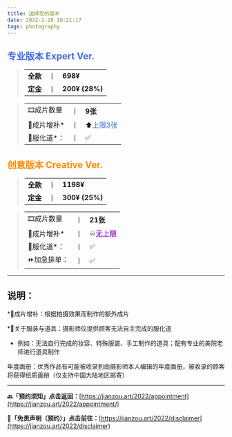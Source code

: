 ```yaml
---
title: 选择您的版本
date: 2022-2-20 10:21:17
tags: photography
---
```


##  <font color="royalblue">专业版本 Expert Ver.</font>

> |          |      |                |
> | :------- | ---- | -------------- |
> | **全款** | 丨   | **698¥**       |
> | **定金** | 丨   | **200¥ (28%)** |



> |            |      |                                         |
> | ---------- | ---- | :-------------------------------------- |
> | 🎞️成片数量  | 丨   | **9张**                                 |
> | 🎁成片增补* | 丨   | ⬆️<font color="royalblue">上限3张</font> |
> | 💄服化道*： | 丨   | ✅                                       |

##  <font color="darkorange">创意版本 Creative Ver.</font>

> |          |      |                |
> | -------- | ---- | -------------- |
> | **全款** | 丨   | **1198¥**      |
> | **定金** | 丨   | **300¥ (25%)** |



> |             |      |                                             |
> | ----------- | ---- | :------------------------------------------ |
> | 🎞️成片数量   | 丨   | **21张**                                    |
> | 🎁成片增补*  | 丨   | ♾️<font color="darkorchid">**无上限**</font> |
> | 💄服化道*：  | 丨   | ✅                                           |
> | ⏩加急排单： | 丨   | ✅                                           |

------



## 说明：

*🎁成片增补：根据拍摄效果而制作的额外成片

*💄关于服装与道具：摄影师仅提供顾客无法自主完成的服化道

- 例如：无法自行完成的妆容、特殊服装、手工制作的道具；配有专业的美院老师进行道具制作

年度画册：优秀作品有可能被收录到由摄影师本人编辑的年度画册，被收录的顾客将获得纸质画册（仅支持中国大陆地区邮寄）

------

**🔙「预约须知」点击返回：**[https://jianzou.art/2022/appointment](https://jianzou.art/2022/appointment/)

**📄「免责声明（预约）」点击前往：**[https://jianzou.art/2022/disclaimer](https://jianzou.art/2022/disclaimer)
